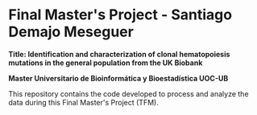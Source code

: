# Final Master's Project - Santiago Demajo Meseguer

**Title: Identification and characterization of clonal hematopoiesis mutations in the general population from the UK Biobank**

**Master Universitario de Bioinformática y Bioestadística UOC-UB**

This repository contains the code developed to process and analyze the data during this Final Master's Project (TFM).
